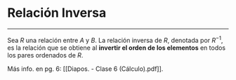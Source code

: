 # Relación Inversa
***
Sea $R$ una relación entre $A$ y $B$. La relación inversa de $R$, denotada por $R^{-1}$, es la relación que se obtiene al **invertir el orden de los elementos** en todos los pares ordenados de $R$.

Más info. en pg. 6: [[Diapos. - Clase 6 (Cálculo).pdf]].